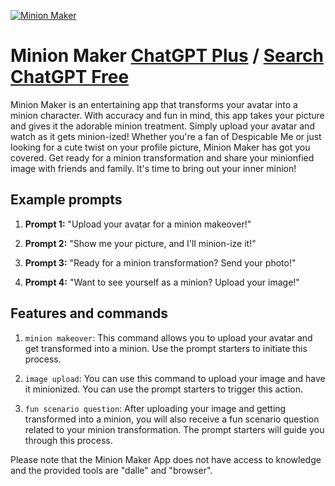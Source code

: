 
[![Minion Maker](https://files.oaiusercontent.com/file-aDcUNuyO2cmAqtTyGsxWnZXA?se=2123-10-17T23%3A10%3A56Z&sp=r&sv=2021-08-06&sr=b&rscc=max-age%3D31536000%2C%20immutable&rscd=attachment%3B%20filename%3Da673803c-da6a-47a0-a406-92a7babee283.png&sig=wZus4UYBdt2Nl6gxkj6Qm4UOZu8VhpZk2laUW%2Bu%2BTDI%3D)](https://chat.openai.com/g/g-GMuIXzptM-minion-maker)

# Minion Maker [ChatGPT Plus](https://chat.openai.com/g/g-GMuIXzptM-minion-maker) / [Search ChatGPT Free](https://gptcall.net/index.html#/?search=Minion%20Maker)

Minion Maker is an entertaining app that transforms your avatar into a minion character. With accuracy and fun in mind, this app takes your picture and gives it the adorable minion treatment. Simply upload your avatar and watch as it gets minion-ized! Whether you're a fan of Despicable Me or just looking for a cute twist on your profile picture, Minion Maker has got you covered. Get ready for a minion transformation and share your minionfied image with friends and family. It's time to bring out your inner minion!

## Example prompts

1. **Prompt 1:** "Upload your avatar for a minion makeover!"

2. **Prompt 2:** "Show me your picture, and I'll minion-ize it!"

3. **Prompt 3:** "Ready for a minion transformation? Send your photo!"

4. **Prompt 4:** "Want to see yourself as a minion? Upload your image!"

## Features and commands

1. `minion makeover`: This command allows you to upload your avatar and get transformed into a minion. Use the prompt starters to initiate this process.

2. `image upload`: You can use this command to upload your image and have it minionized. You can use the prompt starters to trigger this action.

3. `fun scenario question`: After uploading your image and getting transformed into a minion, you will also receive a fun scenario question related to your minion transformation. The prompt starters will guide you through this process.

Please note that the Minion Maker App does not have access to knowledge and the provided tools are "dalle" and "browser".



